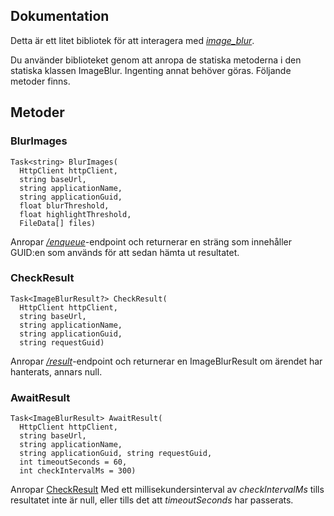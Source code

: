 ## Dokumentation
Detta är ett litet bibliotek för att interagera med [_image_blur_](https://github.com/Plattfisken/image_blur/tree/main/image_blur).

Du använder biblioteket genom att anropa de statiska metoderna i den statiska klassen ImageBlur. Ingenting annat behöver göras. Följande metoder finns.
## Metoder

### BlurImages
```
Task<string> BlurImages(
  HttpClient httpClient,
  string baseUrl,
  string applicationName,
  string applicationGuid,
  float blurThreshold,
  float highlightThreshold,
  FileData[] files)
```
Anropar [_/enqueue_](https://github.com/Plattfisken/image_blur/tree/main/image_blur#enqueue)-endpoint och returnerar en sträng som innehåller GUID:en som används för att sedan hämta ut resultatet.

### CheckResult
```
Task<ImageBlurResult?> CheckResult(
  HttpClient httpClient,
  string baseUrl,
  string applicationName,
  string applicationGuid,
  string requestGuid)
```
Anropar [_/result_](https://github.com/Plattfisken/image_blur/tree/main/image_blur#result)-endpoint och returnerar en ImageBlurResult om ärendet har hanterats, annars null.

### AwaitResult
```
Task<ImageBlurResult> AwaitResult(
  HttpClient httpClient,
  string baseUrl,
  string applicationName,
  string applicationGuid, string requestGuid,
  int timeoutSeconds = 60,
  int checkIntervalMs = 300)
```
Anropar [CheckResult](#CheckResult) Med ett millisekundersinterval av _checkIntervalMs_ tills resultatet inte är null, eller tills det att _timeoutSeconds_ har passerats.
